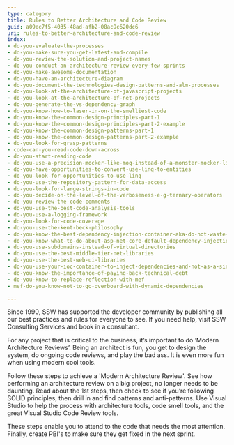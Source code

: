 ```yaml
---
type: category
title: Rules to Better Architecture and Code Review
guid: a09ec7f5-4035-48ad-afb2-08ac9c620dc6
uri: rules-to-better-architecture-and-code-review
index:
- do-you-evaluate-the-processes
- do-you-make-sure-you-get-latest-and-compile
- do-you-review-the-solution-and-project-names
- do-you-conduct-an-architecture-review-every-few-sprints
- do-you-make-awesome-documentation
- do-you-have-an-architecture-diagram
- do-you-document-the-technologies-design-patterns-and-alm-processes
- do-you-look-at-the-architecture-of-javascript-projects
- do-you-look-at-the-architecture-of-net-projects
- do-you-generate-the-vs-dependency-graph
- do-you-know-how-to-laser-in-on-the-smelliest-code
- do-you-know-the-common-design-principles-part-1
- do-you-know-the-common-design-principles-part-2-example
- do-you-know-the-common-design-patterns-part-1
- do-you-know-the-common-design-patterns-part-2-example
- do-you-look-for-grasp-patterns
- code-can-you-read-code-down-across
- do-you-start-reading-code
- do-you-use-a-precision-mocker-like-moq-instead-of-a-monster-mocker-like-microsoft-fakes
- do-you-have-opportunities-to-convert-use-linq-to-entities
- do-you-look-for-opportunities-to-use-linq
- do-you-use-the-repository-pattern-for-data-access
- do-you-look-for-large-strings-in-code
- do-you-decide-on-the-level-of-the-verboseness-e-g-ternary-operators
- do-you-review-the-code-comments
- do-you-use-the-best-code-analysis-tools
- do-you-use-a-logging-framework
- do-you-look-for-code-coverage
- do-you-use-the-kent-beck-philosophy
- do-you-know-the-best-dependency-injection-container-aka-do-not-waste-days-evaluating-ioc-containers
- do-you-know-what-to-do-about-asp-net-core-default-dependency-injection
- do-you-use-subdomains-instead-of-virtual-directories
- do-you-use-the-best-middle-tier-net-libraries
- do-you-use-the-best-web-ui-libraries
- do-you-use-your-ioc-container-to-inject-dependencies-and-not-as-a-singleton-container
- do-you-know-the-importance-of-paying-back-technical-debt
- do-you-know-to-replace-reflection-with-mef
- mef-do-you-know-not-to-go-overboard-with-dynamic-dependencies

---
```

Since 1990, SSW has supported the developer community by publishing all our best practices and rules for everyone to see. If you need help, visit SSW Consulting Services and book in a consultant.

For any project that is critical to the business, it’s important to do ‘Modern Architecture Reviews’. Being an architect is fun, you get to design the system, do ongoing code reviews, and play the bad ass. It is even more fun when using modern cool tools.

Follow these steps to achieve a 'Modern Architecture Review'. See how performing an architecture review on a big project, no longer needs to be daunting. Read about the 1st steps, then check to see if you’re following SOLID principles, then drill in and find patterns and anti-patterns. Use Visual Studio to help the process with architecture tools, code smell tools, and the great Visual Studio Code Review tools.

These steps enable you to attend to the code that needs the most attention. Finally, create PBI's to make sure they get fixed in the next sprint.

